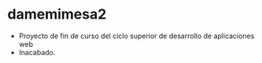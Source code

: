 # damemimesa2
- Proyecto de fin de curso del ciclo superior de desarrollo de aplicaciones web
- Inacabado.
